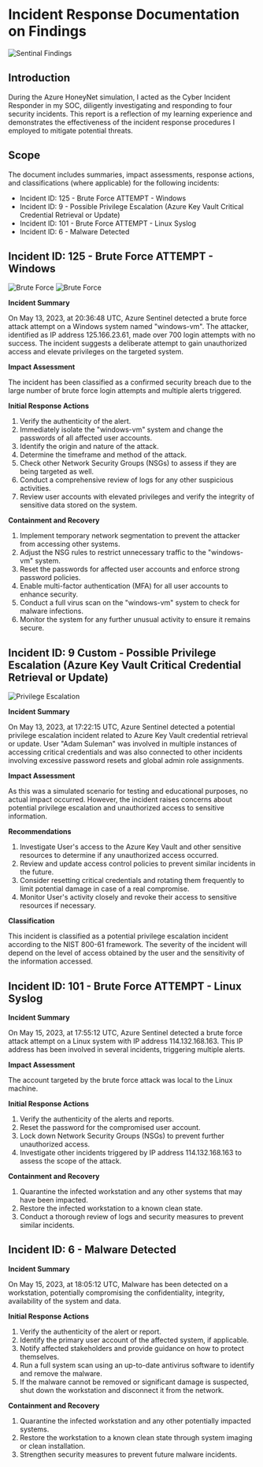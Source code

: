 # Incident Response Documentation on Findings
![Sentinal Findings](https://github.com/asuleman-cyber/Security-Incident-Response/assets/43348989/d2fa887b-1f8a-4f62-b80e-de8b0762ecd5)

## Introduction
During the Azure HoneyNet simulation, I acted as the Cyber Incident Responder in my SOC, diligently investigating and responding to four security incidents. This report is a reflection of my learning experience and demonstrates the effectiveness of the incident response procedures I employed to mitigate potential threats.

## Scope
The document includes summaries, impact assessments, response actions, and classifications (where applicable) for the following incidents:

* Incident ID: 125 - Brute Force ATTEMPT - Windows
* Incident ID: 9 - Possible Privilege Escalation (Azure Key Vault Critical Credential Retrieval or Update)
* Incident ID: 101 - Brute Force ATTEMPT - Linux Syslog
* Incident ID: 6 - Malware Detected



## Incident ID: 125 - Brute Force ATTEMPT - Windows

![Brute Force](https://github.com/asuleman-cyber/Security-Incident-Response/assets/43348989/1578131e-bf43-4595-85bb-b8d1b9f1c2a6)
![Brute Force](https://github.com/asuleman-cyber/Security-Incident-Response/assets/43348989/23bd10e0-6a1a-4298-aabf-1934b44a113c)

**Incident Summary**

On May 13, 2023, at 20:36:48 UTC, Azure Sentinel detected a brute force attack attempt on a Windows system named "windows-vm". The attacker, identified as IP address 125.166.23.61, made over 700 login attempts with no success. The incident suggests a deliberate attempt to gain unauthorized access and elevate privileges on the targeted system.

**Impact Assessment**

The incident has been classified as a confirmed security breach due to the large number of brute force login attempts and multiple alerts triggered.

**Initial Response Actions**

1. Verify the authenticity of the alert.
2. Immediately isolate the "windows-vm" system and change the passwords of all affected user accounts.
3. Identify the origin and nature of the attack.
4. Determine the timeframe and method of the attack.
5. Check other Network Security Groups (NSGs) to assess if they are being targeted as well.
6. Conduct a comprehensive review of logs for any other suspicious activities.
7. Review user accounts with elevated privileges and verify the integrity of sensitive data stored on the system.

**Containment and Recovery**

1. Implement temporary network segmentation to prevent the attacker from accessing other systems.
2. Adjust the NSG rules to restrict unnecessary traffic to the "windows-vm" system.
3. Reset the passwords for affected user accounts and enforce strong password policies.
4. Enable multi-factor authentication (MFA) for all user accounts to enhance security.
5. Conduct a full virus scan on the "windows-vm" system to check for malware infections.
6. Monitor the system for any further unusual activity to ensure it remains secure.


## Incident ID: 9 Custom - Possible Privilege Escalation (Azure Key Vault Critical Credential Retrieval or Update) 
![Privilege Escalation](https://github.com/asuleman-cyber/Security-Incident-Response/assets/43348989/4f3f773c-57b2-4fa2-8037-8dd07df44f6b)

**Incident Summary**

On May 13, 2023, at 17:22:15 UTC, Azure Sentinel detected a potential privilege escalation incident related to Azure Key Vault credential retrieval or update. User "Adam Suleman" was involved in multiple instances of accessing critical credentials and was also connected to other incidents involving excessive password resets and global admin role assignments.

**Impact Assessment**

As this was a simulated scenario for testing and educational purposes, no actual impact occurred. However, the incident raises concerns about potential privilege escalation and unauthorized access to sensitive information.

**Recommendations**

1. Investigate User's access to the Azure Key Vault and other sensitive resources to determine if any unauthorized access occurred.
2. Review and update access control policies to prevent similar incidents in the future.
3. Consider resetting critical credentials and rotating them frequently to limit potential damage in case of a real compromise.
4. Monitor User's activity closely and revoke their access to sensitive resources if necessary.

**Classification**

This incident is classified as a potential privilege escalation incident according to the NIST 800-61 framework. The severity of the incident will depend on the level of access obtained by the user and the sensitivity of the information accessed.

## Incident ID: 101 - Brute Force ATTEMPT - Linux Syslog

**Incident Summary**

On May 15, 2023, at 17:55:12 UTC, Azure Sentinel detected a brute force attack attempt on a Linux system with IP address 114.132.168.163. This IP address has been involved in several incidents, triggering multiple alerts.

**Impact Assessment**

The account targeted by the brute force attack was local to the Linux machine.

**Initial Response Actions**

1. Verify the authenticity of the alerts and reports.
2. Reset the password for the compromised user account.
3. Lock down Network Security Groups (NSGs) to prevent further unauthorized access.
4. Investigate other incidents triggered by IP address 114.132.168.163 to assess the scope of the attack.

**Containment and Recovery**

1. Quarantine the infected workstation and any other systems that may have been impacted.
2. Restore the infected workstation to a known clean state.
3. Conduct a thorough review of logs and security measures to prevent similar incidents.

## Incident ID: 6 - Malware Detected

**Incident Summary**

On May 15, 2023, at 18:05:12 UTC, Malware has been detected on a workstation, potentially compromising the confidentiality, integrity, availability of the system and data.

**Initial Response Actions**

1. Verify the authenticity of the alert or report.
2. Identify the primary user account of the affected system, if applicable.
3. Notify affected stakeholders and provide guidance on how to protect themselves.
4. Run a full system scan using an up-to-date antivirus software to identify and remove the malware.
5. If the malware cannot be removed or significant damage is suspected, shut down the workstation and disconnect it from the network.

**Containment and Recovery**

1. Quarantine the infected workstation and any other potentially impacted systems.
2. Restore the workstation to a known clean state through system imaging or clean installation.
3. Strengthen security measures to prevent future malware incidents.
